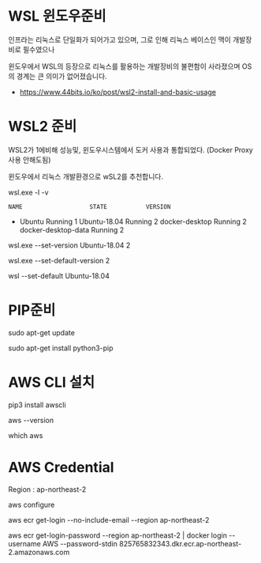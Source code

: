 # WSL 윈도우준비

인프라는 리눅스로 단일화가 되어가고 있으며, 그로 인해 리눅스 베이스인 맥이 개발장비로 필수였으나

윈도우에서 WSL의 등장으로 리눅스를 활용하는 개발장비의 불편함이 사라졌으며 OS의 경계는 큰 의미가 없어졌습니다.

- https://www.44bits.io/ko/post/wsl2-install-and-basic-usage

# WSL2 준비

WSL2가 1에비해 성능및, 윈도우시스템에서 도커 사용과 통합되었다. (Docker Proxy사용 안해도됨)

윈도우에서 리눅스 개발환경으로 wSL2를 추천합니다. 



  wsl.exe -l -v

    NAME                   STATE           VERSION
  * Ubuntu                 Running         1
    Ubuntu-18.04           Running         2
    docker-desktop         Running         2
    docker-desktop-data    Running         2

  wsl.exe --set-version Ubuntu-18.04 2

  wsl.exe --set-default-version 2

  wsl --set-default Ubuntu-18.04

# PIP준비

  sudo apt-get update

  sudo apt-get install python3-pip

# AWS CLI 설치

  pip3 install awscli

  aws --version

  which aws


# AWS Credential

  Region : ap-northeast-2

  aws configure  
  
  aws ecr get-login --no-include-email --region ap-northeast-2

  aws ecr get-login-password --region ap-northeast-2 | docker login --username AWS --password-stdin 825765832343.dkr.ecr.ap-northeast-2.amazonaws.com

